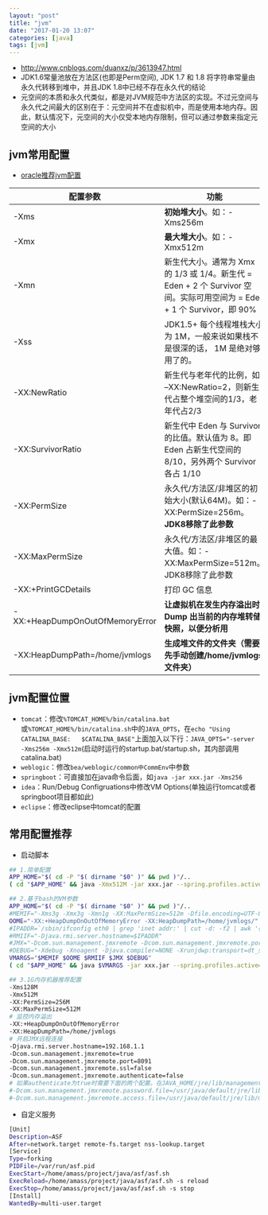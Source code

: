 ```yaml
---
layout: "post"
title: "jvm"
date: "2017-01-20 13:07"
categories: [java]
tags: [jvm]
---
```



- http://www.cnblogs.com/duanxz/p/3613947.html
- JDK1.6常量池放在方法区(也即是Perm空间), JDK 1.7 和 1.8 将字符串常量由永久代转移到堆中，并且JDK 1.8中已经不存在永久代的结论
- 元空间的本质和永久代类似，都是对JVM规范中方法区的实现。不过元空间与永久代之间最大的区别在于：元空间并不在虚拟机中，而是使用本地内存。因此，默认情况下，元空间的大小仅受本地内存限制，但可以通过参数来指定元空间的大小

## jvm常用配置

- [oracle推荐jvm配置](http://www.oracle.com/technetwork/java/javase/tech/vmoptions-jsp-140102.html)

 配置参数|	功能
 ---------|----------
-Xms|	**初始堆大小**。如：-Xms256m
-Xmx|	**最大堆大小**。如：-Xmx512m
-Xmn|	新生代大小。通常为 Xmx 的 1/3 或 1/4。新生代 = Eden + 2 个 Survivor 空间。实际可用空间为 = Eden + 1 个 Survivor，即 90%
-Xss|	JDK1.5+ 每个线程堆栈大小为 1M，一般来说如果栈不是很深的话， 1M 是绝对够用了的。
-XX:NewRatio|	新生代与老年代的比例，如 –XX:NewRatio=2，则新生代占整个堆空间的1/3，老年代占2/3
-XX:SurvivorRatio|	新生代中 Eden 与 Survivor 的比值。默认值为 8。即 Eden 占新生代空间的 8/10，另外两个 Survivor 各占 1/10
-XX:PermSize|	永久代/方法区/非堆区的初始大小(默认64M)。如：-XX:PermSize=256m。**JDK8移除了此参数**
-XX:MaxPermSize|	永久代/方法区/非堆区的最大值。如：-XX:MaxPermSize=512m。JDK8移除了此参数
-XX:+PrintGCDetails|	打印 GC 信息
-XX:+HeapDumpOnOutOfMemoryError|    **让虚拟机在发生内存溢出时 Dump 出当前的内存堆转储快照，以便分析用**
-XX:HeapDumpPath=/home/jvmlogs|     **生成堆文件的文件夹（需要先手动创建/home/jvmlogs文件夹）**

## jvm配置位置

- `tomcat`：修改`%TOMCAT_HOME%/bin/catalina.bat`或`%TOMCAT_HOME%/bin/catalina.sh`中的`JAVA_OPTS`，在`echo "Using CATALINA_BASE:   $CATALINA_BASE"`上面加入以下行：`JAVA_OPTS="-server -Xms256m -Xmx512m`(启动时运行的startup.bat/startup.sh，其内部调用catalina.bat)
- `weblogic`：修改`bea/weblogic/common中CommEnv`中参数
- `springboot`：可直接加在java命令后面，如`java -jar xxx.jar -Xms256`
- `idea`：Run/Debug Configruations中修改VM Options(单独运行tomcat或者springboot项目都如此)
- `eclipse`：修改eclipse中tomcat的配置

## 常用配置推荐

- 启动脚本

```bash
## 1.简单配置
APP_HOME="$( cd -P "$( dirname "$0" )" && pwd )"/..
( cd "$APP_HOME" && java -Xmx512M -jar xxx.jar --spring.profiles.active=prod )

## 2.基于bash的VM参数
APP_HOME="$( cd -P "$( dirname "$0" )" && pwd )"/..
#MEMIF="-Xms3g -Xmx3g -Xmn1g -XX:MaxPermSize=512m -Dfile.encoding=UTF-8"
OOME="-XX:+HeapDumpOnOutOfMemoryError -XX:HeapDumpPath=/home/jvmlogs/"
#IPADDR=`/sbin/ifconfig eth0 | grep 'inet addr:' | cut -d: -f2 | awk '{ print $1}'` #automatic IP address for linux（内网地址）
#RMIIF="-Djava.rmi.server.hostname=$IPADDR"
#JMX="-Dcom.sun.management.jmxremote -Dcom.sun.management.jmxremote.port=33333 -Dcom.sun.management.jmxremote.ssl=false -Dcom.sun.management.jmxremote.authenticate=false"
#DEBUG="-Xdebug -Xnoagent -Djava.compiler=NONE -Xrunjdwp:transport=dt_socket,server=y,suspend=n,address=8091"
VMARGS="$MEMIF $OOME $RMIIF $JMX $DEBUG"
( cd "$APP_HOME" && java $VMARGS -jar xxx.jar --spring.profiles.active=prod )

## 3.1G内存机器推荐配置
-Xms128M
-Xmx512M
-XX:PermSize=256M
-XX:MaxPermSize=512M
# 监控内存溢出
-XX:+HeapDumpOnOutOfMemoryError
-XX:HeapDumpPath=/home/jvmlogs
# 开启JMX远程连接
-Djava.rmi.server.hostname=192.168.1.1
-Dcom.sun.management.jmxremote=true
-Dcom.sun.management.jmxremote.port=8091
-Dcom.sun.management.jmxremote.ssl=false 
-Dcom.sun.management.jmxremote.authenticate=false
# 如果authenticate为true时需要下面的两个配置。在JAVA_HOME/jre/lib/management下有模板。文件权限 chmod 600 jmxremote.password
#-Dcom.sun.management.jmxremote.password.file=/usr/java/default/jre/lib/management/jmxremote.password
#-Dcom.sun.management.jmxremote.access.file=/usr/java/default/jre/lib/management/jmxremote.access
```

- 自定义服务

```bash
[Unit]
Description=ASF
After=network.target remote-fs.target nss-lookup.target
[Service]
Type=forking
PIDFile=/var/run/asf.pid
ExecStart=/home/amass/project/java/asf/asf.sh
ExecReload=/home/amass/project/java/asf/asf.sh -s reload
ExecStop=/home/amass/project/java/asf/asf.sh -s stop
[Install]
WantedBy=multi-user.target
```



